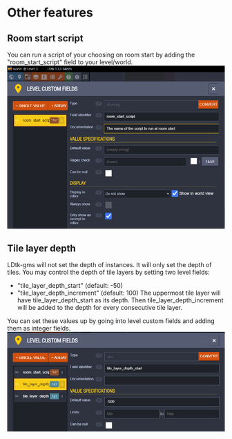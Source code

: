 # Other features

## Room start script
You can run a script of your choosing on room start by adding the "room_start_script" field to your level/world.
![Room start script field](img-other-features/room-start-script-field.png)

## Tile layer depth
LDtk-gms will not set the depth of instances. It will only set the depth of tiles.
You may control the depth of tile layers by setting two level fields:
- "tile_layer_depth_start" (default: -50)
- "tile_layer_depth_increment" (default: 100)
The uppermost tile layer will have tile_layer_depth_start as its depth.
Then tile_layer_depth_increment will be added to the depth for every consecutive tile layer.

You can set these values up by going into level custom fields and adding them as integer fields.
![Tile layer depth fields](img-other-features/tile-layer-depth-fields.png)